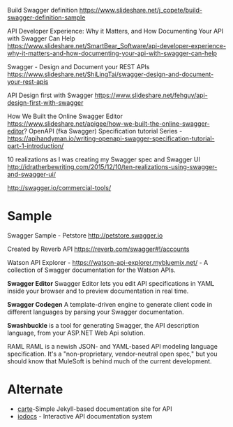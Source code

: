 

Build Swagger definition
https://www.slideshare.net/j_copete/build-swagger-definition-sample

API Developer Experience: Why it Matters, and How Documenting Your API with Swagger Can Help
https://www.slideshare.net/SmartBear_Software/api-developer-experience-why-it-matters-and-how-documenting-your-api-with-swagger-can-help

Swagger - Design and Document your REST APIs
https://www.slideshare.net/ShiLingTai/swagger-design-and-document-your-rest-apis

API Design first with Swagger
https://www.slideshare.net/fehguy/api-design-first-with-swagger

How We Built the Online Swagger Editor
https://www.slideshare.net/apigee/how-we-built-the-online-swagger-editor?
OpenAPI (fka Swagger) Specification tutorial Series - https://apihandyman.io/writing-openapi-swagger-specification-tutorial-part-1-introduction/

10 realizations as I was creating my Swagger spec and Swagger UI
http://idratherbewriting.com/2015/12/10/ten-realizations-using-swagger-and-swagger-ui/

http://swagger.io/commercial-tools/



# Sample 
Swagger Sample - Petstore
http://petstore.swagger.io

Created by Reverb API
https://reverb.com/swagger#!/accounts

Watson API Explorer - 	https://watson-api-explorer.mybluemix.net/ - A collection of Swagger documentation for the Watson APIs.






**Swagger Editor**  Swagger Editor lets you edit API specifications in YAML inside your browser and to preview documentation in real time.

**Swagger Codegen** A template-driven engine to generate client code in different languages by parsing your Swagger documentation.

**Swashbuckle** is a tool for generating Swagger, the API description language, from your ASP.NET Web Api solution.

RAML
RAML is a newish JSON- and YAML-based API modeling language specification. It's a "non-proprietary, vendor-neutral open spec," but you should know that MuleSoft is behind much of the current development. 



# Alternate
* [carte](https://github.com/Wiredcraft/carte)-Simple Jekyll-based documentation site for API
* [iodocs](https://github.com/mashery/iodocs) - Interactive API documentation system

